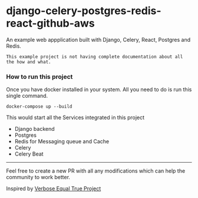 # django-celery-postgres-redis-react-github-aws

An example web appplication built with Django, Celery, React, Postgres and Redis.

 `This example project is not having complete documentation about all the how and what.`

### How to run this project
Once you have docker installed in your system. All you need to do is run this single command. 

`docker-compose up --build` 

This would start all the Services integrated in this project

- Django backend
- Postgres 
- Redis for Messaging queue and Cache
- Celery
- Celery Beat 

---
Feel free to create a new PR with all any modifications which can help the community to work better.



Inspired by [Verbose Equal True Project](https://gitlab.com/verbose-equals-true/django-postgres-vue-gitlab-ecs)

